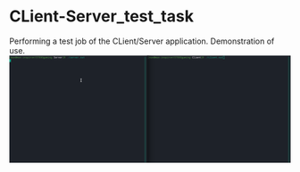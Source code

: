 # CLient-Server_test_task
Performing a test job of the CLient/Server application.
Demonstration of use.
![](test_2.gif)
